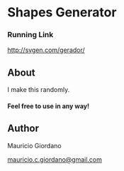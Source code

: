 # Shapes Generator

### Running Link
http://svgen.com/gerador/

## About

I make this randomly.

#### Feel free to use in any way!

## Author

Mauricio Giordano

mauricio.c.giordano@gmail.com

